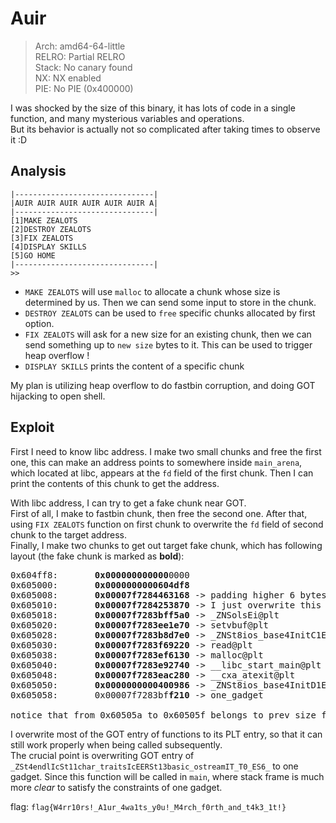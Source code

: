 # Auir

> Arch:     amd64-64-little  
> RELRO:    Partial RELRO  
> Stack:    No canary found  
> NX:       NX enabled  
> PIE:      No PIE (0x400000)

I was shocked by the size of this binary, it has lots of code in a single function, and many mysterious variables and operations.  
But its behavior is actually not so complicated after taking times to observe it :D

## Analysis

```
|-------------------------------|
|AUIR AUIR AUIR AUIR AUIR AUIR A|
|-------------------------------|
[1]MAKE ZEALOTS
[2]DESTROY ZEALOTS
[3]FIX ZEALOTS
[4]DISPLAY SKILLS
[5]GO HOME
|-------------------------------|
>>
```

* `MAKE ZEALOTS` will use `malloc` to allocate a chunk whose size is determined by us. Then we can send some input to store in the chunk.
* `DESTROY ZEALOTS` can be used to `free` specific chunks allocated by first option.
* `FIX ZEALOTS` will ask for a new size for an existing chunk, then we can send something up to `new size` bytes to it. This can be used to trigger heap overflow !
* `DISPLAY SKILLS` prints the content of a specific chunk

My plan is utilizing heap overflow to do fastbin corruption, and doing GOT hijacking to open shell.

## Exploit

First I need to know libc address. I make two small chunks and free the first one, this can make an address points to somewhere inside `main_arena`, which located at libc, appears at the `fd` field of the first chunk. Then I can print the contents of this chunk to get the address.  

With libc address, I can try to get a fake chunk near GOT.  
First of all, I make to fastbin chunk, then free the second one. After that, using `FIX ZEALOTS` function on first chunk to overwrite the `fd` field of second chunk to the target address.  
Finally, I make two chunks to get out target fake chunk, which has following layout (the fake chunk is marked as **bold**):

<pre>
0x604ff8:       <b>0x000000000000</b>0000
0x605000:       <b>0x0000000000604df8</b>
0x605008:       <b>0x00007f7284463168</b> -> padding higher 6 bytes
0x605010:       <b>0x00007f7284253870</b> -> I just overwrite this to original value
0x605018:       <b>0x00007f7283bff5a0</b> -> _ZNSolsEi@plt
0x605020:       <b>0x00007f7283ee1e70</b> -> setvbuf@plt
0x605028:       <b>0x00007f7283b8d7e0</b> -> _ZNSt8ios_base4InitC1Ev@plt
0x605030:       <b>0x00007f7283f69220</b> -> read@plt
0x605038:       <b>0x00007f7283ef6130</b> -> malloc@plt
0x605040:       <b>0x00007f7283e92740</b> -> __libc_start_main@plt
0x605048:       <b>0x00007f7283eac280</b> -> __cxa_atexit@plt
0x605050:       <b>0x0000000000400986</b> -> _ZNSt8ios_base4InitD1Ev@plt
0x605058:       0x00007f7283bf<b>f210</b> -> one_gadget

notice that from 0x60505a to 0x60505f belongs to prev_size field of next chunk, hence we can still overwrite it.
</pre>

I overwrite most of the GOT entry of functions to its PLT entry, so that it can still work properly when being called subsequently.  
The crucial point is overwriting GOT entry of `_ZSt4endlIcSt11char_traitsIcEERSt13basic_ostreamIT_T0_ES6_` to one gadget. Since this function will be called in `main`, where stack frame is much more *clear* to satisfy the constraints of one gadget.

flag: `flag{W4rr10rs!_A1ur_4wa1ts_y0u!_M4rch_f0rth_and_t4k3_1t!}`

